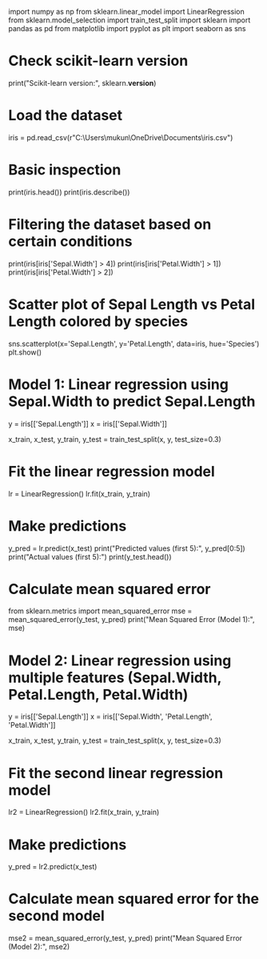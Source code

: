 import numpy as np
from sklearn.linear_model import LinearRegression
from sklearn.model_selection import train_test_split
import sklearn
import pandas as pd
from matplotlib import pyplot as plt
import seaborn as sns

# Check scikit-learn version
print("Scikit-learn version:", sklearn.__version__)

# Load the dataset
iris = pd.read_csv(r"C:\Users\mukun\OneDrive\Documents\iris.csv")

# Basic inspection
print(iris.head())
print(iris.describe())

# Filtering the dataset based on certain conditions
print(iris[iris['Sepal.Width'] > 4])
print(iris[iris['Petal.Width'] > 1])
print(iris[iris['Petal.Width'] > 2])

# Scatter plot of Sepal Length vs Petal Length colored by species
sns.scatterplot(x='Sepal.Length', y='Petal.Length', data=iris, hue='Species')
plt.show()

# Model 1: Linear regression using Sepal.Width to predict Sepal.Length
y = iris[['Sepal.Length']]
x = iris[['Sepal.Width']]

x_train, x_test, y_train, y_test = train_test_split(x, y, test_size=0.3)

# Fit the linear regression model
lr = LinearRegression()
lr.fit(x_train, y_train)

# Make predictions
y_pred = lr.predict(x_test)
print("Predicted values (first 5):", y_pred[0:5])
print("Actual values (first 5):")
print(y_test.head())

# Calculate mean squared error
from sklearn.metrics import mean_squared_error
mse = mean_squared_error(y_test, y_pred)
print("Mean Squared Error (Model 1):", mse)

# Model 2: Linear regression using multiple features (Sepal.Width, Petal.Length, Petal.Width)
y = iris[['Sepal.Length']]
x = iris[['Sepal.Width', 'Petal.Length', 'Petal.Width']]

x_train, x_test, y_train, y_test = train_test_split(x, y, test_size=0.3)

# Fit the second linear regression model
lr2 = LinearRegression()
lr2.fit(x_train, y_train)

# Make predictions
y_pred = lr2.predict(x_test)

# Calculate mean squared error for the second model
mse2 = mean_squared_error(y_test, y_pred)
print("Mean Squared Error (Model 2):", mse2)
